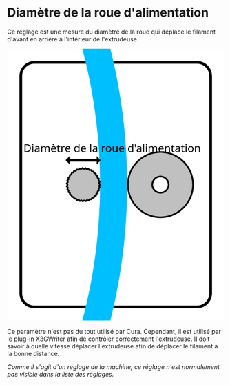Diamètre de la roue d'alimentation
====
Ce réglage est une mesure du diamètre de la roue qui déplace le filament d'avant en arrière à l'intérieur de l'extrudeuse.

![La roue d'alimentation est généralement celle dont la surface est la plus adhérente](../images/machine_feeder_wheel_diameter_fr.svg)

Ce paramètre n'est pas du tout utilisé par Cura. Cependant, il est utilisé par le plug-in X3GWriter afin de contrôler correctement l'extrudeuse. Il doit savoir à quelle vitesse déplacer l'extrudeuse afin de déplacer le filament à la bonne distance.

*Comme il s'agit d'un réglage de la machine, ce réglage n'est normalement pas visible dans la liste des réglages.*
